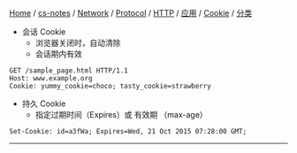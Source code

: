 [Home](https://mengxianbin.github.io) /
[cs-notes](https://mengxianbin.github.io/cs-notes/site) /
[Network](https://mengxianbin.github.io/cs-notes/site/Network) /
[Protocol](https://mengxianbin.github.io/cs-notes/site/Network/Protocol) /
[HTTP](https://mengxianbin.github.io/cs-notes/site/Network/Protocol/HTTP) /
[应用](https://mengxianbin.github.io/cs-notes/site/Network/Protocol/HTTP/%E5%BA%94%E7%94%A8) /
[Cookie](https://mengxianbin.github.io/cs-notes/site/Network/Protocol/HTTP/%E5%BA%94%E7%94%A8/Cookie) /
[分类](https://mengxianbin.github.io/cs-notes/site/Network/Protocol/HTTP/%E5%BA%94%E7%94%A8/Cookie/%E5%88%86%E7%B1%BB)

* 会话 Cookie
    * 浏览器关闭时，自动清除
    * 会话期内有效

```http
GET /sample_page.html HTTP/1.1
Host: www.example.org
Cookie: yummy_cookie=choco; tasty_cookie=strawberry
```

* 持久 Cookie
    * 指定过期时间（Expires）或 有效期 （max-age）

```http
Set-Cookie: id=a3fWa; Expires=Wed, 21 Oct 2015 07:28:00 GMT;
```

---
